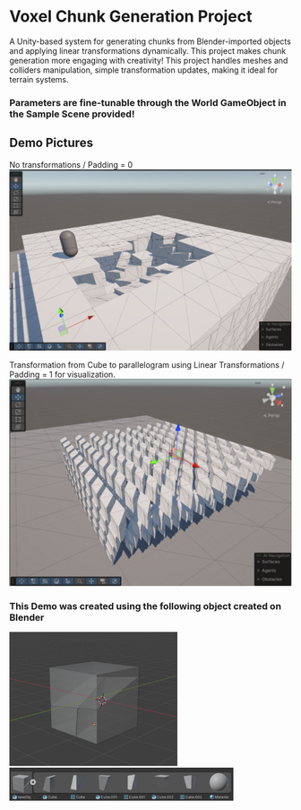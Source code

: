 # Voxel Chunk Generation Project

A Unity-based system for generating chunks from Blender-imported objects and applying linear transformations dynamically. This project makes chunk generation more engaging with creativity!
This project handles meshes and colliders manipulation, simple transformation updates, making it ideal for terrain systems.

### Parameters are fine-tunable through the World GameObject in the Sample Scene provided! ###
## Demo Pictures ##

No transformations / Padding = 0 
<img src="DemoPics/Demo1.png" alt="Demo Image" width="600"/>

Transformation from Cube to parallelogram using Linear Transformations / Padding = 1 for visualization.
<img src="DemoPics/Demo2.png" alt="Demo Image 2" width="600"/>

### This Demo was created using the following object created on Blender ###
<img src="DemoPics/BlenderObject.png" alt="Blender Object" width="300"/>
<img src="DemoPics/ObjectTemplate.png" alt="Object Template" width="400"/>

